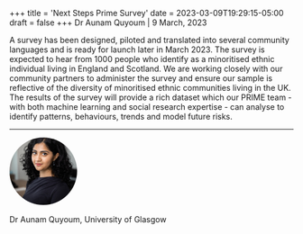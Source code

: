 +++
title = 'Next Steps Prime Survey'
date = 2023-03-09T19:29:15-05:00
draft = false
+++
Dr Aunam Quyoum | 9 March, 2023

A survey has been designed, piloted and translated into several community languages and is ready for launch later in March 2023. The survey is expected to hear from 1000 people who identify as a minoritised ethnic individual living in England and Scotland. We are working closely with our community partners to administer the survey and ensure our sample is reflective of the diversity of minoritised ethnic communities living in the UK. The results of the survey will provide a rich dataset which our PRIME team - with both machine learning and social research expertise - can analyse to identify patterns, behaviours, trends and model future risks.


---

<div class="row" style="margin-bottom:0.5em;">
  <div class="team-image col-lg-2 d-flex align-items-center justify-content-start">
    <img alt="Photo of Dr Aunam" src="/images/team/aunam.jpg" style="width:120px;height:120px;object-fit:cover;border-radius:50%;">
  </div>
</div>
<div class="row">
  <div class="team-meta col-lg-2 d-flex align-items-center justify-content-start">
    <p class="team-name mb-0" style="text-align:left;width:100%;">Dr Aunam Quyoum, University of Glasgow</p>
  </div>
</div>
